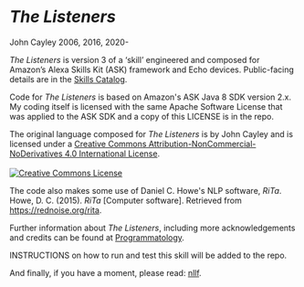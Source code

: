 # _The Listeners_
John Cayley 2006, 2016, 2020-

_The Listeners_ is version 3 of a ‘skill’ engineered and composed for Amazon’s Alexa Skills Kit (ASK) framework and Echo devices. Public-facing details are in the [Skills Catalog](https://www.amazon.com/Digital-Language-Arts-The-Listeners/dp/B019R2YB7Y).

Code for _The Listeners_ is based on Amazon's ASK Java 8 SDK version 2.x. My coding itself is licensed with the same Apache Software License that was applied to the ASK SDK and a copy of this LICENSE is in the repo.

The original language composed for _The Listeners_ is by John Cayley and is licensed under a <a rel="license" href="http://creativecommons.org/licenses/by-nc-nd/4.0/">Creative Commons Attribution-NonCommercial-NoDerivatives 4.0 International License</a>.<br /><br /><a rel="license" href="http://creativecommons.org/licenses/by-nc-nd/4.0/"><img alt="Creative Commons License" style="border-width:0" src="https://i.creativecommons.org/l/by-nc-nd/4.0/88x31.png" /></a>

The code also makes some use of Daniel C. Howe's NLP software, _RiTa_.<br /> Howe, D. C. (2015). _RiTa_ [Computer software]. Retrieved from <https://rednoise.org/rita>.

Further information about _The Listeners_, including more acknowledgements and credits can be found at [Programmatology](https://programmatology.shadoof.net/?thelisteners).

INSTRUCTIONS on how to run and test this skill will be added to the repo.

And finally, if you have a moment, please read: [nllf](http://nllf.net).
